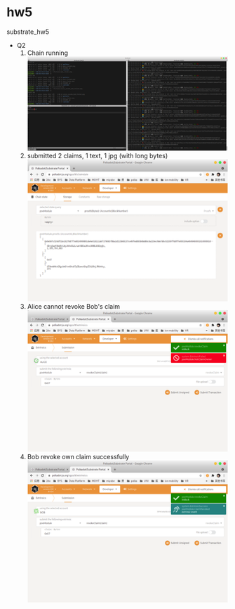 # hw5
substrate_hw5

* Q2 
  1. Chain running
  ![Chain running](chain_running.png?raw=true)
  2. submitted 2 claims, 1 text, 1 jpg (with long bytes)
  ![2 poe claims](poe_claims.png?raw=true)
  3. Alice cannot revoke Bob's claim
  ![alice failed to revoke bob's claim](alice_revoke_bob_failed.png?raw=true)
  4. Bob revoke own claim successfully
  ![bob revoke own claim successfully](bob_revoke_own_claim_success.png?raw=true)



